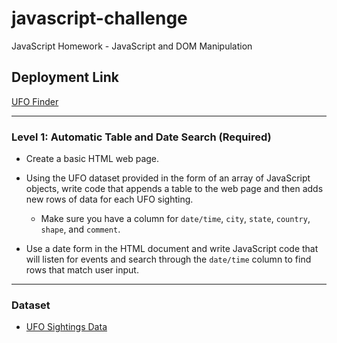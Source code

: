 # javascript-challenge
JavaScript Homework - JavaScript and DOM Manipulation


## Deployment Link
<a href="https://junettel.github.io/javascript-challenge/" target="_blank">UFO Finder</a>

- - -

### Level 1: Automatic Table and Date Search (Required)

* Create a basic HTML web page.

* Using the UFO dataset provided in the form of an array of JavaScript objects, write code that appends a table to the web page and then adds new rows of data for each UFO sighting.

  * Make sure you have a column for `date/time`, `city`, `state`, `country`, `shape`, and `comment`.

* Use a date form in the HTML document and write JavaScript code that will listen for events and search through the `date/time` column to find rows that match user input.

- - -

### Dataset

* [UFO Sightings Data](UFO-level-1/static/js/data.js)
